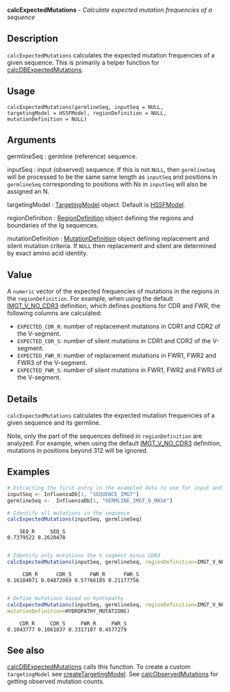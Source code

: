 





**calcExpectedMutations** - *Calculate expected mutation frequencies of a sequence*

Description
--------------------

`calcExpectedMutations` calculates the expected mutation
frequencies of a given sequence. This is primarily a helper function for
[calcDBExpectedMutations](calcDBExpectedMutations.md).

Usage
--------------------

```
calcExpectedMutations(germlineSeq, inputSeq = NULL,
targetingModel = HS5FModel, regionDefinition = NULL,
mutationDefinition = NULL)
```

Arguments
-------------------

germlineSeq
:   germline (reference) sequence.

inputSeq
:   input (observed) sequence. If this is not `NULL`, 
then `germlineSeq` will be processed to be the same
same length as `inputSeq` and positions in 
`germlineSeq` corresponding to positions with Ns in 
`inputSeq` will also be assigned an N.

targetingModel
:   [TargetingModel](TargetingModel-class.md) object. Default is [HS5FModel](HS5FModel.md).

regionDefinition
:   [RegionDefinition](RegionDefinition-class.md) object defining the regions
and boundaries of the Ig sequences.

mutationDefinition
:   [MutationDefinition](MutationDefinition-class.md) object defining replacement
and silent mutation criteria. If `NULL` then 
replacement and silent are determined by exact 
amino acid identity.



Value
-------------------

A `numeric` vector of the expected frequencies of mutations in the 
regions in the `regionDefinition`. For example, when using the default 
[IMGT_V_NO_CDR3](IMGT_SCHEMES.md) definition, which defines positions for CDR and 
FWR, the following columns are calculated:

+ `EXPECTED_CDR_R`:  number of replacement mutations in CDR1 and 
CDR2 of the V-segment.
+ `EXPECTED_CDR_S`:  number of silent mutations in CDR1 and CDR2 
of the V-segment.
+ `EXPECTED_FWR_R`:  number of replacement mutations in FWR1, 
FWR2 and FWR3 of the V-segment.
+ `EXPECTED_FWR_S`:  number of silent mutations in FWR1, FWR2 and
FWR3 of the V-segment.


Details
-------------------

`calcExpectedMutations` calculates the expected mutation frequencies of a 
given sequence and its germline. 

Note, only the part of the sequences defined in `regionDefinition` are analyzed. 
For example, when using the default [IMGT_V_NO_CDR3](IMGT_SCHEMES.md) definition, mutations in
positions beyond 312 will be ignored.



Examples
-------------------

```R
# Extracting the first entry in the exampled data to use for input and germline sequences.
inputSeq <- InfluenzaDb[1, "SEQUENCE_IMGT"]
germlineSeq <-  InfluenzaDb[1, "GERMLINE_IMGT_D_MASK"]

# Identify all mutations in the sequence
calcExpectedMutations(inputSeq, germlineSeq)

```


```
    SEQ_R     SEQ_S 
0.7379522 0.2620478 

```


```R

# Identify only mutations the V segment minus CDR3
calcExpectedMutations(inputSeq, germlineSeq, regionDefinition=IMGT_V_NO_CDR3)

```


```
     CDR_R      CDR_S      FWR_R      FWR_S 
0.16184071 0.04872069 0.57766105 0.21177756 

```


```R

# Define mutations based on hydropathy
calcExpectedMutations(inputSeq, germlineSeq, regionDefinition=IMGT_V_NO_CDR3,
mutationDefinition=HYDROPATHY_MUTATIONS)
```


```
    CDR_R     CDR_S     FWR_R     FWR_S 
0.1043777 0.1061837 0.3317107 0.4577279 

```



See also
-------------------

[calcDBExpectedMutations](calcDBExpectedMutations.md) calls this function.
To create a custom `targetingModel` see [createTargetingModel](createTargetingModel.md).
See [calcObservedMutations](calcObservedMutations.md) for getting observed mutation counts.



